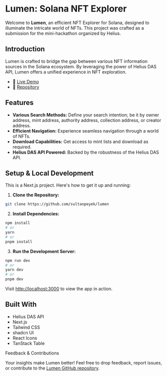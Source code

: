 # Lumen: Solana NFT Explorer

Welcome to **Lumen**, an efficient NFT Explorer for Solana, designed to
illuminate the intricate world of NFTs. This project was crafted as a submission
for the mini-hackathon organized by Helius.

## Introduction

Lumen is crafted to bridge the gap between various NFT information sources in
the Solana ecosystem. By leveraging the power of Helius DAS API, Lumen offers a
unified experience in NFT exploration.

- 🔗 [Live Demo](https://lumen-solana.vercel.app)
- 🔗 [Repository](https://github.com/sultanpeyek/lumen)

## Features

- **Various Search Methods:** Define your search intention; be it by owner
  address, mint address, authority address, collection address, or creator
  address.
- **Efficient Navigation:** Experience seamless navigation through a world of
  NFTs.
- **Download Capabilities:** Get access to mint lists and download as required.
- **Helius DAS API Powered:** Backed by the robustness of the Helius DAS API.

## Setup & Local Development

This is a Next.js project. Here's how to get it up and running:

1. **Clone the Repository:**

```bash
git clone https://github.com/sultanpeyek/lumen
```

2. **Install Dependencies:**

```bash
npm install
# or
yarn
# or
pnpm install
```

3. **Run the Development Server:**

```bash
npm run dev
# or
yarn dev
# or
pnpm dev
```

Visit [http://localhost:3000](http://localhost:3000) to view the app in action.

## Built With

- Helius DAS API
- Next.js
- Tailwind CSS
- shadcn UI
- React Icons
- TanStack Table

Feedback & Contributions

Your insights make Lumen better! Feel free to drop feedback, report issues, or
contribute to the
[Lumen GitHub repository](https://github.com/sultanpeyek/lumen).
